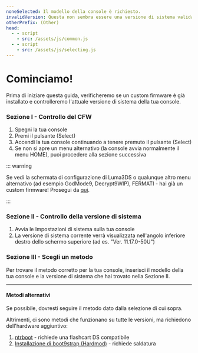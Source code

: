 ```yaml
---
noneSelected: Il modello della console è richiesto.
invalidVersion: Questa non sembra essere una versione di sistema valida.
otherPrefix: (Other)
head:
  - - script
    - src: /assets/js/common.js
  - - script
    - src: /assets/js/selecting.js
---
```


# Cominciamo!

Prima di iniziare questa guida, verificheremo se un custom firmware è già installato e controlleremo l'attuale versione di sistema della tua console.

### Sezione I - Controllo del CFW

1. Spegni la tua console
2. Premi il pulsante (Select)
3. Accendi la tua console continuando a tenere premuto il pulsante (Select)
4. Se non si apre un menu alternativo (la console avvia normalmente il menu HOME), puoi procedere alla sezione successiva

::: warning

Se vedi la schermata di configurazione di Luma3DS o qualunque altro menu alternativo (ad esempio GodMode9, Decrypt9WIP), FERMATI - hai già un custom firmware! Prosegui da [qui](checking-for-cfw#what-to-do-next).

:::

### Sezione II - Controllo della versione di sistema

1. Avvia le Impostazioni di sistema sulla tua console
2. La versione di sistema corrente verrà visualizzata nell'angolo inferiore destro dello schermo superiore (ad es. "Ver. 11.17.0-50U")

### Sezione III - Scegli un metodo

Per trovare il metodo corretto per la tua console, inserisci il modello della tua console e la versione di sistema che hai trovato nella Sezione II.

<!--@include: @/_internal/consoleVersionSelect.html -->

---

#### Metodi alternativi

Se possibile, dovresti seguire il metodo dato dalla selezione di cui sopra.

Altrimenti, ci sono metodi che funzionano su tutte le versioni, ma richiedono dell'hardware aggiuntivo:

1. [ntrboot](ntrboot) - richiede una flashcart DS compatibile
2. [Installazione di boot9strap (Hardmod)](installing-boot9strap-\(hardmod\)) - richiede saldatura
